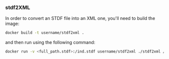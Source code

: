### stdf2XML

In order to convert an STDF file into an XML one, you'll need to build the image:

```bash
docker build -t username/stdf2xml .
```

and then run using the following command:

```bash
docker run -v <full_path.stdf>:/ind.stdf username/stdf2xml ./stdf2xml /ind.stdf > output.xml
```
